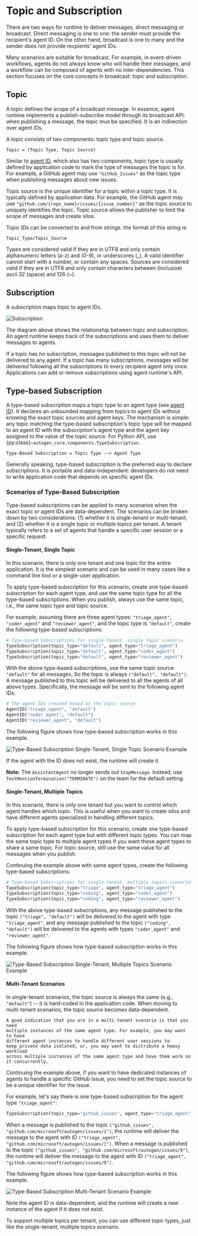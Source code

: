 # Topic and Subscription

There are two ways for runtime to deliver messages,
direct messaging or broadcast. Direct messaging is one to one: the sender
must provide the recipient's agent ID. On the other hand,
broadcast is one to many and the sender does not provide recpients'
agent IDs.

Many scenarios are suitable for broadcast.
For example, in event-driven workflows, agents do not always know who
will handle their messages, and a workflow can be composed of agents
with no inter-dependencies.
This section focuses on the core concepts in broadcast: topic and subscription.

## Topic

A topic defines the scope of a broadcast message.
In essence, agent runtime implements a publish-subscribe model through
its broadcast API: when publishing a message, the topic mus be specified.
It is an indirection over agent IDs.

A topic consists of two components: topic type and topic source.

```{note}
Topic = (Topic Type, Topic Source)
```

Similar to [agent ID](./agent-identity-and-lifecycle.md#agent-id),
which also has two components, topic type is usually defined by
application code to mark the type of messages the topic is for.
For example, a GitHub agent may use `"GitHub_Issues"` as the topic type
when publishing messages about new issues.

Topic source is the unique identifier for a topic within a topic type.
It is typically defined by application data.
For example, the GitHub agent may use `"github.com/{repo_name}/issues/{issue_number}"`
as the topic source to uniquely identifies the topic.
Topic source allows the publisher to limit the scope of messages and create
silos.

Topic IDs can be converted to and from strings. the format of this string is:
```{note}
Topic_Type/Topic_Source
```
Types are considered valid if they are in UTF8 and only contain alphanumeric letters (a-z) and (0-9), or underscores (_). A valid identifier cannot start with a number, or contain any spaces.
Sources are considered valid if they are in UTF8 and only contain characters between (inclusive) ascii 32 (space) and 126 (~).

## Subscription

A subscription maps topic to agent IDs.

![Subscription](subscription.svg)

The diagram above shows the relationship between topic and subscription.
An agent runtime keeps track of the subscriptions and uses them to deliver
messages to agents.

If a topic has no subscription, messages published to this topic will
not be delivered to any agent.
If a topic has many subscriptions, messages will be delivered
following all the subscriptions to every recipient agent only once.
Applications can add or remove subscriptions using agent runtime's API.

## Type-based Subscription

A type-based subscription maps a topic type to an agent type
(see [agent ID](./agent-identity-and-lifecycle.md#agent-id)).
It declares an unbounded mapping from topics to agent IDs without knowing the
exact topic sources and agent keys.
The mechanism is simple: any topic matching the type-based subscription's
topic type will be mapped to an agent ID with the subscription's agent type
and the agent key assigned to the value of the topic source.
For Python API, use {py:class}`~autogen_core.components.TypeSubscription`.

```{note}
Type-Based Subscription = Topic Type --> Agent Type
```

Generally speaking, type-based subscription is the preferred way to declare
subscriptions. It is portable and data-independent:
developers do not need to write application code that depends on specific agent IDs.

### Scenarios of Type-Based Subscription

Type-based subscriptions can be applied to many scenarios when the exact
topic or agent IDs are data-dependent.
The scenarios can be broken down by two considerations:
(1) whether it is single-tenant or multi-tenant, and
(2) whether it is a single topic or multiple topics per tenant.
A tenant typically refers to a set of agents that handle a specific 
user session or a specific request. 

#### Single-Tenant, Single Topic

In this scenario, there is only one tenant and one topic for the entire
application.
It is the simplest scenario and can be used in many cases
like a command line tool or a single-user application.

To apply type-based subscription for this scenario, create one type-based
subscription for each agent type, and use the same topic type for all
the type-based subscriptions.
When you publish, always use the same topic, i.e., the same topic type and topic source.

For example, assuming there are three agent types: `"triage_agent"`,
`"coder_agent"` and `"reviewer_agent"`, and the topic type is `"default"`,
create the following type-based subscriptions:

```python
# Type-based Subscriptions for single-tenant, single topic scenario
TypeSubscription(topic_type="default", agent_type="triage_agent")
TypeSubscription(topic_type="default", agent_type="coder_agent")
TypeSubscription(topic_type="default", agent_type="reviewer_agent")
```

With the above type-based subscriptions, use the same topic source 
`"default"` for all messages. So the topic is always `("default", "default")`.
A message published to this topic will be delivered to all the agents of
all above types. Specifically, the message will be sent to the following agent IDs:

```python
# The agent IDs created based on the topic source
AgentID("triage_agent", "default")
AgentID("coder_agent", "default")
AgentID("reviewer_agent", "default")
```

The following figure shows how type-based subscription works in this example.

![Type-Based Subscription Single-Tenant, Single Topic Scenario Example](type-subscription-single-tenant-single-topic.svg)

If the agent with the ID does not exist, the runtime will create it.

**Note:** The `AssistantAgent` no longer sends out `StopMessage`. Instead, use `TextMentionTermination("TERMINATE")` on the team for the default setting.
#### Single-Tenant, Multiple Topics

In this scenario, there is only one tenant but you want to control
which agent handles which topic. This is useful when you want to
create silos and have different agents specialized in handling different topics.

To apply type-based subscription for this scenario, 
create one type-based subscription for each agent type but with different
topic types. You can map the same topic type to multiple agent types if
you want these agent types to share a same topic.
For topic source, still use the same value for all messages when you publish.

Continuing the example above with same agent types, create the following
type-based subscriptions:

```python
# Type-based Subscriptions for single-tenant, multiple topics scenario
TypeSubscription(topic_type="triage", agent_type="triage_agent")
TypeSubscription(topic_type="coding", agent_type="coder_agent")
TypeSubscription(topic_type="coding", agent_type="reviewer_agent")
```

With the above type-based subscriptions, any message published to the topic
`("triage", "default")` will be delivered to the agent with type
`"triage_agent"`, and any message published to the topic
`("coding", "default")` will be delivered to the agents with types
`"coder_agent"` and `"reviewer_agent"`. 

The following figure shows how type-based subscription works in this example.

![Type-Based Subscription Single-Tenant, Multiple Topics Scenario Example](type-subscription-single-tenant-multiple-topics.svg)


#### Multi-Tenant Scenarios

In single-tenant scenarios, the topic source is always the same (e.g., `"default"`)
-- it is hard-coded in the application code.
When moving to multi-tenant scenarios, the topic source becomes data-dependent.

```{note}
A good indication that you are in a multi-tenant scenario is that you need
multiple instances of the same agent type. For example, you may want to have
different agent instances to handle different user sessions to
keep private data isolated, or, you may want to distribute a heavy workload
across multiple instances of the same agent type and have them work on it concurrently.
```

Continuing the example above, if you want to have dedicated instances of agents
to handle a specific GitHub issue, you need to set the topic source to be a
unique identifier for the issue. 

For example, let's say there is one type-based subscription for the agent type
`"triage_agent"`:

```python
TypeSubscription(topic_type="github_issues", agent_type="triage_agent")
```

When a message is published to the topic
`("github_issues", "github.com/microsoft/autogen/issues/1")`,
the runtime will deliver the message to the agent with ID
`("triage_agent", "github.com/microsoft/autogen/issues/1")`.
When a message is published to the topic
`("github_issues", "github.com/microsoft/autogen/issues/9")`,
the runtime will deliver the message to the agent with ID
`("triage_agent", "github.com/microsoft/autogen/issues/9")`.

The following figure shows how type-based subscription works in this example.

![Type-Based Subscription Multi-Tenant Scenario Example](type-subscription-multi-tenant.svg)

Note the agent ID is data-dependent, and the runtime will create a new instance
of the agent
if it does not exist.

To support multiple topics per tenant, you can use different topic types,
just like the single-tenant, multiple topics scenario.
